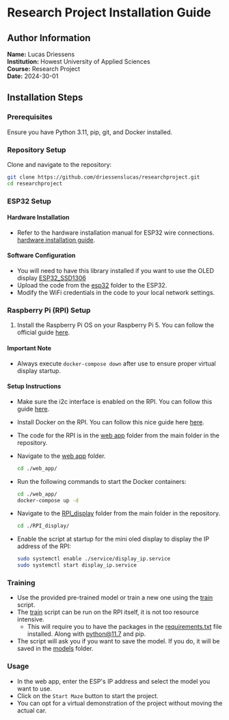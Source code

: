 # Research Project Installation Guide

## Author Information

**Name:** Lucas Driessens  
**Institution:** Howest University of Applied Sciences  
**Course:** Research Project  
**Date:** 2024-30-01

## Installation Steps

### Prerequisites

Ensure you have Python 3.11, pip, git, and Docker installed.

### Repository Setup

Clone and navigate to the repository:

```bash
git clone https://github.com/driessenslucas/researchproject.git
cd researchproject
```

### ESP32 Setup

#### Hardware Installation

- Refer to the hardware installation manual for ESP32 wire connections. [hardware installation guide](./hardware_installtion.md).

#### Software Configuration

- You will need to have this library installed if you want to use the OLED display [ESP32_SSD1306](https://github.com/lexus2k/ssd1306/tree/master)
- Upload the code from the [esp32](./esp32) folder to the ESP32.
- Modify the WiFi credentials in the code to your local network settings.

### Raspberry Pi (RPI) Setup

1. Install the Raspberry Pi OS on your Raspberry Pi 5. You can follow the official guide [here](https://www.raspberrypi.org/documentation/installation/installing-images/README.md).

#### Important Note

- Always execute `docker-compose down` after use to ensure proper virtual display startup.

#### Setup Instructions

- Make sure the i2c interface is enabled on the RPI. You can follow this guide [here](https://www.raspberrypi-spy.co.uk/2014/11/enabling-the-i2c-interface-on-the-raspberry-pi/).

- Install Docker on the RPI. You can follow this nice guide here [here](https://pimylifeup.com/raspberry-pi-docker/).

- The code for the RPI is in the [web app](./web_app/) folder from the main folder in the repository.

- Navigate to the [web app](./web_app/) folder.

  ```bash
  cd ./web_app/
  ```

- Run the following commands to start the Docker containers:

  ```bash
  cd ./web_app/
  docker-compose up -d
  ```

- Navigate to the [RPI_display](./RPI_display/) folder from the main folder in the repository.

  ```bash
  cd ./RPI_display/
  ```

- Enable the script at startup for the mini oled display to display the IP address of the RPI:

  ```bash
  sudo systemctl enable ./service/display_ip.service
  sudo systemctl start display_ip.service
  ```

### Training

- Use the provided pre-trained model or train a new one using the [train](./training/train.py) script.
- The [train](./training/train.py) script can be run on the RPI itself, it is not too resource intensive.
  - This will require you to have the packages in the [requirements.txt](./training/requirements.txt) file installed. Along with python@11.7 and pip.
- The script will ask you if you want to save the model. If you do, it will be saved in the [models](./models) folder.

### Usage

- In the web app, enter the ESP's IP address and select the model you want to use.
- Click on the `Start Maze` button to start the project.
- You can opt for a virtual demonstration of the project without moving the actual car.
